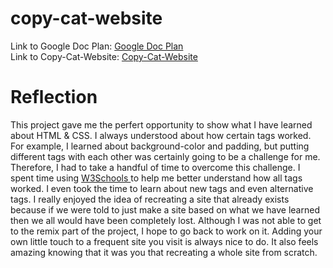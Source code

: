 # copy-cat-website
Link to Google Doc Plan: <a href="https://docs.google.com/document/d/1yLjvsHZhocJD7ogowBOFbikKWTp5ZqGcsyL0uI-5Ywg/edit?usp=sharing"> Google Doc Plan </a> <br>
Link to Copy-Cat-Website: <a href="https://8ca1a81a9b824dd5bc35b72593ecdcf1.vfs.cloud9.us-west-2.amazonaws.com/_static/web-design/copy-cat-website/index.html?_c9_id=livepreview0&_c9_host=https://us-west-2.console.aws.amazon.com"> Copy-Cat-Website </a>
 <h1>
 Reflection 
 </h1>

<p>
This project gave me the perfert opportunity to show what I have learned about HTML & CSS.  I always understood about how certain tags worked.  For example, I learned about background-color and padding, but putting different tags with each other was certainly going to be a challenge for me.  Therefore, I had to take a handful of time to overcome this challenge.  I spent time using <a href="https://www.w3schools.com/"> W3Schools </a> to help me better understand how all tags worked.  I even took the time to learn about new tags and even alternative tags.  I really enjoyed the idea of recreating a site that already exists because if we were told to just make a site based on what we have learned then we all would have been completely lost.  Although I was not able to get to the remix part of the project, I hope to go back to work on it.  Adding your own little touch to a frequent site you visit is always nice to do.  It also feels amazing knowing that it was you that recreating a whole site from scratch.  
</p> 
